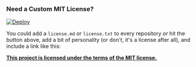 ### Need a Custom MIT License?

[![Deploy](https://www.herokucdn.com/deploy/button.png)](https://heroku.com/deploy?template=https://github.com/mattcreager/license)

You could add a `license.md` or `license.txt` to every repository *or* hit the
button above, add a bit of personality (or don't, it's a license after all), and
include a link like this:

**[This project is licensed under the terms of the MIT license.](http://license-me.herokuapp.com)**

